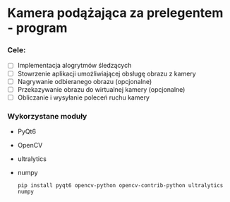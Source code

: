 # Kamera podążająca za prelegentem - program
### Cele:
- [ ] Implementacja alogrytmów śledzących
- [ ] Stowrzenie aplikacji umożliwiającej obsługę obrazu z kamery
- [ ] Nagrywanie odbieranego obrazu (opcjonalne)
- [ ] Przekazywanie obrazu do wirtualnej kamery (opcjonalne)
- [ ] Obliczanie i wysyłanie poleceń ruchu kamery

 ### Wykorzystane moduły
 - PyQt6
 - OpenCV
 - ultralytics
 - numpy

   `pip install pyqt6 opencv-python opencv-contrib-python ultralytics numpy`
